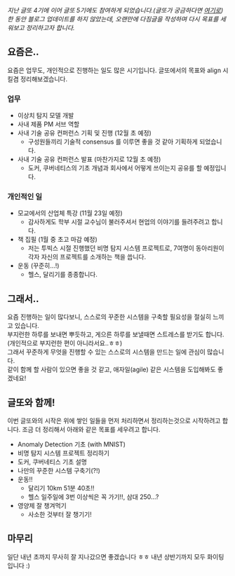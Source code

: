 
_지난 글또 4기에 이어 글또 5기에도 참여하게 되었습니다.(글또가 궁금하다면 [여기로](https://www.notion.so/ac5b18a482fb4df497d4e8257ad4d516)) 한 동안 블로그 업데이트를 하지 않았는데, 오랜만에 다짐글을 작성하며 다시 목표를 세워보고 정리하고자 합니다._  

## 요즘은..
요즘은 업무도, 개인적으로 진행하는 일도 많은 시기입니다. 글또에서의 목표와 align 시킬겸 정리해보겠습니다.

### 업무
* 이상치 탐지 모델 개발
* 사내 제품 PM 서브 역할
* 사내 기술 공유 컨퍼런스 기획 및 진행 (12월 초 예정)
  * 구성원들끼리 기술적 consensus 를 이루면 좋을 것 같아 기획하게 되었습니다.
* 사내 기술 공유 컨퍼런스 발표 (마찬가지로 12월 초 예정)
  * 도커, 쿠버네티스의 기초 개념과 회사에서 어떻게 쓰이는지 공유를 할 예정입니다.

### 개인적인 일
* 모교에서의 산업체 특강 (11월 23일 예정)
  * 감사하게도 학부 시절 교수님이 불러주셔서 현업의 이야기를 들려주려고 합니다.
* 책 집필 (1월 중 초고 마감 예정)
  * 저는 투빅스 시절 진행했던 비명 탐지 시스템 프로젝트로, 7여명이 동아리원이 각자 자신의 프로젝트를 소개하는 책을 씁니다.
* 운동 (꾸준히...!)
  * 헬스, 달리기를 종종합니다.

## 그래서..
요즘 진행하는 일이 많다보니, 스스로의 꾸준한 시스템을 구축할 필요성을 절실히 느끼고 있습니다.  
부지런한 하루를 보내면 뿌듯하고, 게으른 하루를 보낼때면 스트레스를 받기도 합니다.(개인적으로 부지런한 편이 아니라서요..ㅎㅎ)  
그래서 꾸준하게 무엇을 진행할 수 있는 스스로의 시스템을 만드는 일에 관심이 많습니다.  
같이 함께 할 사람이 있으면 좋을 것 같고, 애자일(agile) 같은 시스템을 도입해봐도 좋겠네요!

## 글또와 함께!
이번 글또와의 시작은 위에 쌓인 일들을 먼저 처리하면서 정리하는것으로 시작하려고 합니다. 조금 더 정리해서 아래와 같은 목표를 세우려고 합니다.
* Anomaly Detection 기초 (with MNIST)
* 비명 탐지 시스템 프로젝트 정리하기
* 도커, 쿠버네티스 기초 설명
* 나만의 꾸준한 시스템 구축기(?!)
* 운동!!
  * 달리기 10km 51분 40초!!
  * 헬스 일주일에 3번 이상씩은 꼭 가기!!, 삼대 250...?
* 영양제 잘 챙겨먹기
  * 사소한 것부터 잘 챙기기!

## 마무리
일단 내년 초까지 무사히 잘 지나갔으면 좋겠습니다 ㅎㅎ 내년 상반기까지 모두 화이팅입니다 :) 
